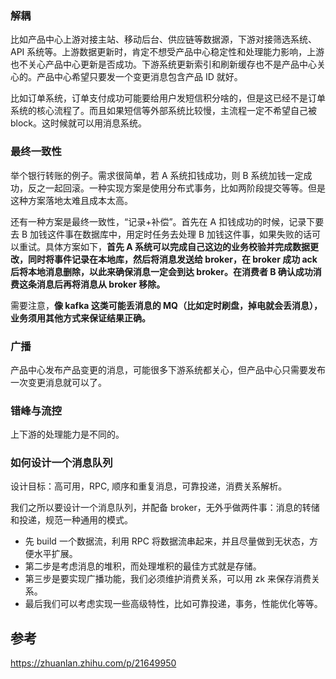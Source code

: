 ### 解耦

比如产品中心上游对接主站、移动后台、供应链等数据源，下游对接筛选系统、API 系统等。上游数据更新时，肯定不想受产品中心稳定性和处理能力影响，上游也不关心产品中心更新是否成功。下游系统更新索引和刷新缓存也不是产品中心关心的。产品中心希望只要发一个变更消息包含产品 ID 就好。

比如订单系统，订单支付成功可能要给用户发短信积分啥的，但是这已经不是订单系统的核心流程了。而且如果短信等外部系统比较慢，主流程一定不希望自己被 block。这时候就可以用消息系统。

### 最终一致性

举个银行转账的例子。需求很简单，若 A 系统扣钱成功，则 B 系统加钱一定成功，反之一起回滚。一种实现方案是使用分布式事务，比如两阶段提交等等。但是这种方案落地太难且成本太高。

还有一种方案是最终一致性，“记录+补偿”。首先在 A 扣钱成功的时候，记录下要去 B 加钱这件事在数据库中，用定时任务去处理 B 加钱这件事，如果失败的话可以重试。具体方案如下，**首先 A 系统可以完成自己这边的业务校验并完成数据更改，同时将事件记录在本地库，然后将消息发送给 broker，在 broker 成功 ack 后将本地消息删除，以此来确保消息一定会到达 broker。在消费者 B 确认成功消费这条消息后再将消息从 broker 移除。**

需要注意，**像 kafka 这类可能丢消息的 MQ（比如定时刷盘，掉电就会丢消息），业务须用其他方式来保证结果正确。**

### 广播

产品中心发布产品变更的消息，可能很多下游系统都关心，但产品中心只需要发布一次变更消息就可以了。

### 错峰与流控

上下游的处理能力是不同的。

### 如何设计一个消息队列

设计目标：高可用，RPC, 顺序和重复消息，可靠投递，消费关系解析。

我们之所以要设计一个消息队列，并配备 broker，无外乎做两件事：消息的转储和投递，规范一种通用的模式。

- 先 build 一个数据流，利用 RPC 将数据流串起来，并且尽量做到无状态，方便水平扩展。
- 第二步是考虑消息的堆积，而处理堆积的最佳方式就是存储。
- 第三步是要实现广播功能，我们必须维护消费关系，可以用 zk 来保存消费关系。
- 最后我们可以考虑实现一些高级特性，比如可靠投递，事务，性能优化等等。

## 参考

https://zhuanlan.zhihu.com/p/21649950
